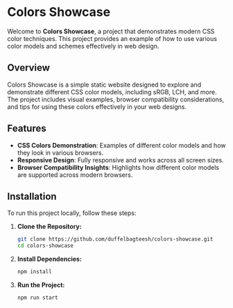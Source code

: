 # Colors Showcase

Welcome to **Colors Showcase**, a project that demonstrates modern CSS color techniques. This project provides an example of how to use various color models and schemes effectively in web design.

## Overview

Colors Showcase is a simple static website designed to explore and demonstrate different CSS color models, including sRGB, LCH, and more. The project includes visual examples, browser compatibility considerations, and tips for using these colors effectively in your web designs.

## Features

- **CSS Colors Demonstration**: Examples of different color models and how they look in various browsers.
- **Responsive Design**: Fully responsive and works across all screen sizes.
- **Browser Compatibility Insights**: Highlights how different color models are supported across modern browsers.

## Installation

To run this project locally, follow these steps:

1. **Clone the Repository:**

   ```bash
   git clone https://github.com/duffelbagteesh/colors-showcase.git
   cd colors-showcase
   ```
3. **Install Dependencies:**

   ```bash
   npm install
   ```
4. **Run the Project:**
   ```bash
   npm run start
   ```
